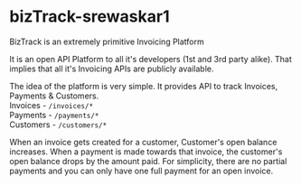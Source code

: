 # bizTrack-srewaskar1
BizTrack is an extremely primitive Invoicing Platform

It is an open API Platform to all it's developers (1st and 3rd party alike). That implies that all it's Invoicing APIs are publicly available. 

The idea of the platform is very simple. It provides API to track Invoices, Payments & Customers.  
Invoices - `/invoices/*`  
Payments - `/payments/*`  
Customers - `/customers/*` 

When an invoice gets created for a customer, Customer's open balance increases. When a payment is made towards that invoice, the customer's open balance drops by the amount paid. For simplicity, there are no partial payments and you can only have one full payment for an open invoice.
